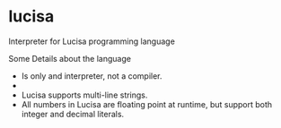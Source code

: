 # lucisa
Interpreter for Lucisa programming language

Some Details about the language

- Is only and interpreter, not a compiler.
- 
- Lucisa supports multi-line strings.
- All numbers in Lucisa are floating point at runtime, but support both integer and decimal literals.
